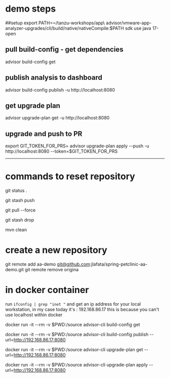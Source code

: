 # demo steps
##setup
export PATH=~/tanzu-workshops/app\ advisor/vmware-app-analyzer-upgrades/cli/build/native/nativeCompile:$PATH
sdk use java 17-open

## pull build-config - get dependencies 
advisor build-config get

## publish analysis to dashboard
advisor build-config publish -u http://localhost:8080

## get upgrade plan
advisor upgrade-plan get -u http://localhost:8080

## upgrade and push to PR
export GIT_TOKEN_FOR_PRS=<git-personal-access-token>
advisor upgrade-plan apply --push  -u http://localhost:8080  --token=$GIT_TOKEN_FOR_PRS



-------------------------------

# commands to reset repository
git status .

git stash push

git pull --force

git stash drop

mvn clean

# create a new repository
git remote add aa-demo git@github.com:jlafata/spring-petclinic-aa-demo.git
git remote remove origina

# in docker container

run    `ifconfig | grep "inet "`
and get an ip address for your local workstation,  in my case today it's : 192.168.86.17
this is because you can't use localhost within docker

docker run -it --rm -v $PWD:/source  advisor-cli build-config get

docker run -it --rm -v $PWD:/source  advisor-cli build-config publish --url=http://192.168.86.17:8080 

docker run -it --rm -v $PWD:/source advisor-cli upgrade-plan get --url=http://192.168.86.17:8080

docker run -it --rm -v $PWD:/source advisor-cli upgrade-plan apply --url=http://192.168.86.17:8080



